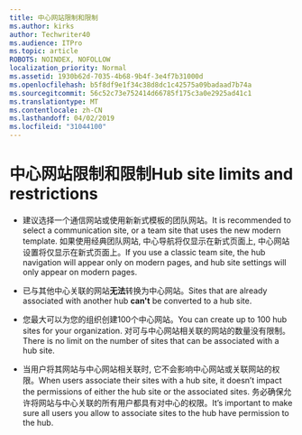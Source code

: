 ```yaml
---
title: 中心网站限制和限制
ms.author: kirks
author: Techwriter40
ms.audience: ITPro
ms.topic: article
ROBOTS: NOINDEX, NOFOLLOW
localization_priority: Normal
ms.assetid: 1930b62d-7035-4b68-9b4f-3e4f7b31000d
ms.openlocfilehash: b5f8df9e1f34c38d8dc1c42575a09badaad7b74a
ms.sourcegitcommit: 56c52c73e752414d66785f175c3a0e2925ad41c1
ms.translationtype: MT
ms.contentlocale: zh-CN
ms.lasthandoff: 04/02/2019
ms.locfileid: "31044100"
---
```

# <a name="hub-site-limits-and-restrictions"></a><span data-ttu-id="f93da-102">中心网站限制和限制</span><span class="sxs-lookup"><span data-stu-id="f93da-102">Hub site limits and restrictions</span></span>


- <span data-ttu-id="f93da-103">建议选择一个通信网站或使用新新式模板的团队网站。</span><span class="sxs-lookup"><span data-stu-id="f93da-103">It is recommended to select a communication site, or a team site that uses the new modern template.</span></span> <span data-ttu-id="f93da-104">如果使用经典团队网站, 中心导航将仅显示在新式页面上, 中心网站设置将仅显示在新式页面上。</span><span class="sxs-lookup"><span data-stu-id="f93da-104">If you use a classic team site, the hub navigation will appear only on modern pages, and hub site settings will only appear on modern pages.</span></span>


- <span data-ttu-id="f93da-105">已与其他中心关联的网站**无法**转换为中心网站。</span><span class="sxs-lookup"><span data-stu-id="f93da-105">Sites that are already associated with another hub **can't** be converted to a hub site.</span></span>


- <span data-ttu-id="f93da-106">您最大可以为您的组织创建100个中心网站。</span><span class="sxs-lookup"><span data-stu-id="f93da-106">You can create up to 100 hub sites for your organization.</span></span> <span data-ttu-id="f93da-107">对可与中心网站相关联的网站的数量没有限制。</span><span class="sxs-lookup"><span data-stu-id="f93da-107">There is no limit on the number of sites that can be associated with a hub site.</span></span>


- <span data-ttu-id="f93da-108">当用户将其网站与中心网站相关联时, 它不会影响中心网站或关联网站的权限。</span><span class="sxs-lookup"><span data-stu-id="f93da-108">When users associate their sites with a hub site, it doesn’t impact the permissions of either the hub site or the associated sites.</span></span> <span data-ttu-id="f93da-109">务必确保允许将网站与中心关联的所有用户都具有对中心的权限。</span><span class="sxs-lookup"><span data-stu-id="f93da-109">It’s important to make sure all users you allow to associate sites to the hub have permission to the hub.</span></span>

